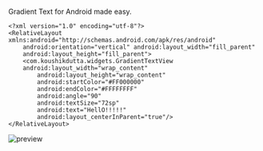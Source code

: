 Gradient Text for Android made easy.

	<?xml version="1.0" encoding="utf-8"?>
	<RelativeLayout xmlns:android="http://schemas.android.com/apk/res/android"
		android:orientation="vertical" android:layout_width="fill_parent"
		android:layout_height="fill_parent">
		<com.koushikdutta.widgets.GradientTextView
		android:layout_width="wrap_content"
			android:layout_height="wrap_content"
			android:startColor="#FF000000"
			android:endColor="#FFFFFFFF"
			android:angle="90"
			android:textSize="72sp"
			android:text="HellO!!!!!"
			android:layout_centerInParent="true"/>
	</RelativeLayout>



![preview](https://github.com/koush/Widgets/raw/master/gradient.png)